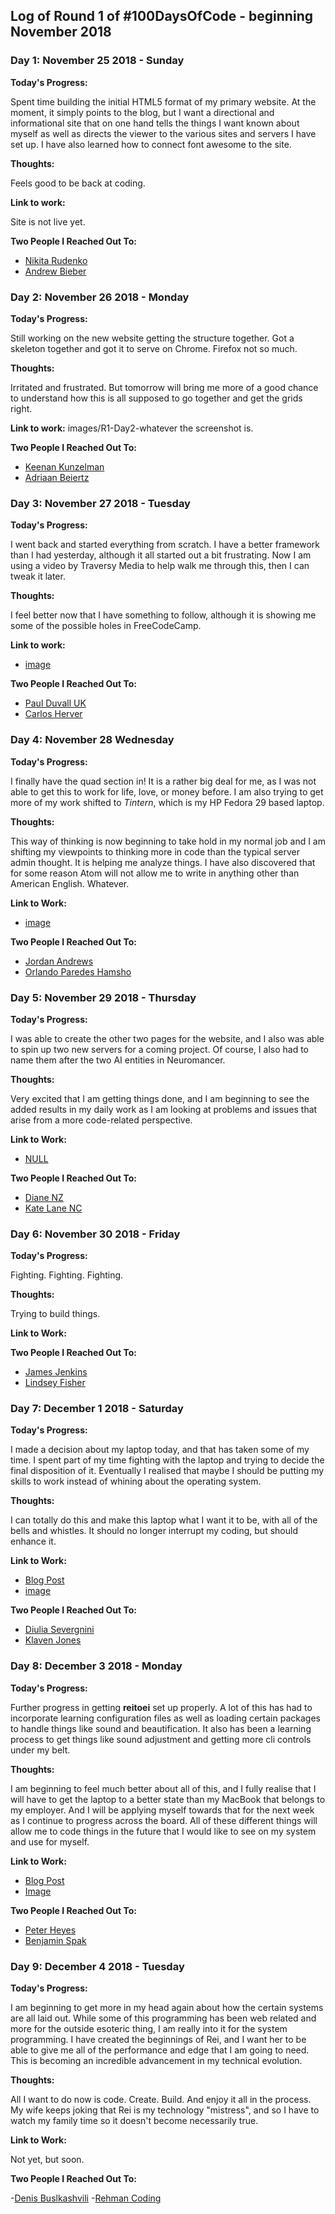 
## Log of Round 1 of #100DaysOfCode - beginning November 2018

### Day 1: November 25 2018 - Sunday

**Today's Progress:**

Spent time building the initial HTML5 format of my primary website. At the
moment, it simply points to the blog, but I want a directional and informational
site that on one hand tells the things I want known about myself as well as
directs the viewer to the various sites and servers I have set up. I have
also learned how to connect font awesome to the site.

**Thoughts:**

Feels good to be back at coding.

**Link to work:**

Site is not live yet.

**Two People I Reached Out To:**
 - [Nikita Rudenko](https://twitter.com/rdnkta)
 - [Andrew Bieber](https://twitter.com/andre3wB)

### Day 2: November 26 2018 - Monday

**Today's Progress:**

Still working on the new website getting the structure together. Got a skeleton
together and got it to serve on Chrome. Firefox not so much.

**Thoughts:**

Irritated and frustrated. But tomorrow will bring me more of a good
chance to understand how this is all supposed to go together and get the grids
right.

**Link to work:**
images/R1-Day2-whatever the screenshot is.

**Two People I Reached Out To:**
 - [Keenan Kunzelman](https://twitter.com/KeenanKunzelman)
 - [Adriaan Beiertz](https://twitter.com/abeiertz)

### Day 3: November 27 2018 - Tuesday

**Today's Progress:**

I went back and started everything from scratch. I have a
better framework than I had yesterday, although it all started out a bit
frustrating. Now I am using a video by Traversy Media to help walk me through
this, then I can tweak it later.

**Thoughts:**

I feel better now that I have something to follow, although it is
showing me some of the possible holes in FreeCodeCamp.

**Link to work:**
- [image](./images/R1-Day3-Screenshot_2018-11-27-Screenshot.png)

**Two People I Reached Out To:**
 - [Paul Duvall UK](https://twitter.com/Paul_Duvall)
 - [Carlos Herver](https://twitter.com/herver_carlos)

### Day 4: November 28 Wednesday

 **Today's Progress:**

 I finally have the quad section in! It is a rather big
 deal for me, as I was not able to get this to work for life, love, or money
 before. I am also trying to get more of my work shifted to *Tintern*, which is
 my HP Fedora 29 based laptop.

 **Thoughts:**

 This way of thinking is now beginning to take hold in my normal job and I am
 shifting my viewpoints to thinking more in code than the typical server admin
 thought. It is helping me analyze things. I have also discovered that for some
 reason Atom will not allow me to write in anything other than American English.
 Whatever.

 **Link to Work:**
 - [image](./images/R1-Day4-Screenshot_2018-11-28-Screenshot.png)

 **Two People I Reached Out To:**
  - [Jordan Andrews](https://twitter.com/codingupastorm)
  - [Orlando Paredes Hamsho](https://twitter.com/orliph)

### Day 5: November 29 2018 - Thursday

**Today's Progress:**

I was able to create the other two pages for the website, and I also was able
to spin up two new servers for a coming project. Of course, I also had to name
them after the two AI entities in Neuromancer.

**Thoughts:**

Very excited that I am getting things done, and I am beginning to see the added
results in my daily work as I am looking at problems and issues that arise from
a more code-related perspective.

**Link to Work:**
- [NULL](#)

**Two People I Reached Out To:**
 - [Diane NZ](https://twitter.com/DianeCodedIt)
 - [Kate Lane NC](https://twitter.com/ZeroToCoder)

### Day 6: November 30 2018 - Friday

**Today's Progress:**

Fighting. Fighting. Fighting.

**Thoughts:**

Trying to build things.

**Link to Work:**


**Two People I Reached Out To:**
- [James Jenkins](https://twitter.com/Jamesdroid1)
- [Lindsey Fisher](https://twitter.com/LindMFisher)

### Day 7: December 1 2018 - Saturday

**Today's Progress:**

I made a decision about my laptop today, and that has taken some of my time. I
spent part of my time fighting with the laptop and trying to decide the final
disposition of it. Eventually I realised that maybe I should be putting my skills
to work instead of whining about the operating system.

**Thoughts:**

I can totally do this and make this laptop what I want it to be, with all of the
bells and whistles. It should no longer interrupt my coding, but should enhance
it.

**Link to Work:**
- [Blog Post](https://blog.wireheadmechanist.com/?p=509)
- [image](.images/2018-12-01-162934_1366x768_scrot.png)

**Two People I Reached Out To:**
- [Diulia Severgnini](https://twitter.com/thisisdiulia)
- [Klaven Jones](https://twitter.com/KlavenJ)

### Day 8: December 3 2018 - Monday

**Today's Progress:**

Further progress in getting **reitoei** set up properly. A lot of this has had
to incorporate learning configuration files as well as loading certain packages
to handle things like sound and beautification. It also has been a learning
process to get things like sound adjustment and getting more cli controls under
my belt.

**Thoughts:**

I am beginning to feel much better about all of this, and I fully realise that I
will have to get the laptop to a better state than my MacBook that belongs to my
employer. And I will be applying myself towards that for the next week as I
continue to progress across the board. All of these different things will allow
me to code things in the future that I would like to see on my system and use for
myself.

**Link to Work:**

- [Blog Post](https://blog.wireheadmechanist.com/?p=526)
- [Image](./images/2018-12-03-023129_1366x768_scrot.png)

**Two People I Reached Out To:**
- [Peter Heyes](https://twitter.com/PeteHeyes)
- [Benjamin Spak](https://twitter.com/benjaminspak)

### Day 9: December 4 2018 - Tuesday

**Today's Progress:**

I am beginning to get more in my head again about how the certain systems are
all laid out. While some of this programming has been web related and more for
the outside esoteric thing, I am really into it for the system programming. I
have created the beginnings of Rei, and I want her to be able to give me all of
the performance and edge that I am going to need. This is becoming an incredible
advancement in my technical evolution.

**Thoughts:**

All I want to do now is code. Create. Build. And enjoy it all in the process. My
wife keeps joking that Rei is my technology "mistress", and so I have to watch
my family time so it doesn't become necessarily true.

**Link to Work:**

Not yet, but soon.

**Two People I Reached Out To:**

-[Denis Buslkashvili](https://twitter.com/denibulkashvili)
-[Rehman Coding](https://twitter.com/Rehman_coding)
